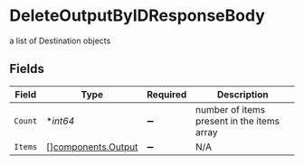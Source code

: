 # DeleteOutputByIDResponseBody

a list of Destination objects


## Fields

| Field                                                    | Type                                                     | Required                                                 | Description                                              |
| -------------------------------------------------------- | -------------------------------------------------------- | -------------------------------------------------------- | -------------------------------------------------------- |
| `Count`                                                  | **int64*                                                 | :heavy_minus_sign:                                       | number of items present in the items array               |
| `Items`                                                  | [][components.Output](../../models/components/output.md) | :heavy_minus_sign:                                       | N/A                                                      |